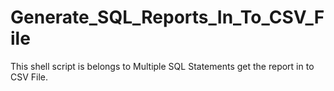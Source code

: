 # Generate_SQL_Reports_In_To_CSV_File
This shell script is belongs to Multiple SQL Statements get the report in to CSV File.
